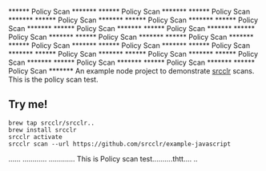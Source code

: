 ****** Policy Scan ******* ****** Policy Scan ******* ****** Policy Scan ******* ****** Policy Scan ******* ****** Policy Scan ******* ****** Policy Scan ******* ****** Policy Scan ******* ****** Policy Scan ******* ****** Policy Scan ******* ****** Policy Scan ******* ****** Policy Scan ******* ****** Policy Scan ******* ****** Policy Scan ******* ****** Policy Scan ******* ****** Policy Scan ******* ****** Policy Scan ******* ****** Policy Scan ******* ****** Policy Scan ******* ****** Policy Scan ******* ****** Policy Scan ******* An example node project to demonstrate [srcclr](https://www.srcclr.com) scans.
This is the policy scan test.
## Try me!

```
brew tap srcclr/srcclr..
brew install srcclr
srcclr activate
srcclr scan --url https://github.com/srcclr/example-javascript
```
......
............
.............
This is Policy scan test..........thtt....
..

